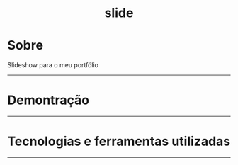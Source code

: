 # <div align="center">slide</div>
<h1> Sobre </h1>
 Slideshow para o meu portfólio
 <hr>
 <h1> Demontração </h1>
 <hr>
 <h1> Tecnologias e ferramentas utilizadas </h1>
 <hr>
